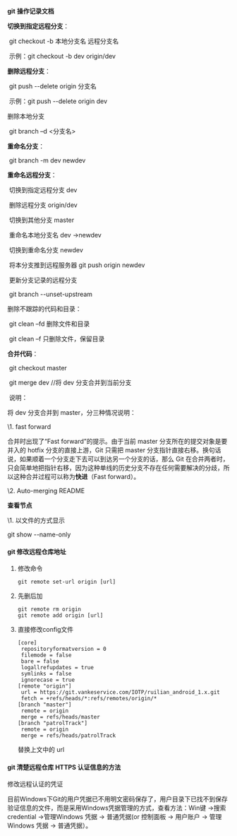 **git** **操作记录文档**

**切换到指定远程分支**：

​       git checkout -b 本地分支名 远程分支名

​       示例：git checkout -b dev origin/dev

**删除远程分支**：

​       git push --delete origin 分支名

​       示例：git push --delete origin dev

删除本地分支

​       git branch –d <分支名>

**重命名分支**：

​       git branch -m dev newdev

**重命名远程分支**：

​       切换到指定远程分支      dev

​       删除远程分支    origin/dev

​       切换到其他分支       master

​       重命名本地分支名   dev ->newdev

​       切换到重命名分支   newdev

​       将本分支推到远程服务器 git push origin newdev

​       更新分支记录的远程分支

​              git branch --unset-upstream

删除不跟踪的代码和目录：

​       git clean –fd       删除文件和目录

​       git clean –f         只删除文件，保留目录

**合并代码**：

​       git checkout master

​       git merge dev    //将 dev 分支合并到当前分支

​       说明：

将 dev 分支合并到 master，分三种情况说明：

\1.    fast forward

合并时出现了“Fast forward”的提示。由于当前 master 分支所在的提交对象是要并入的 hotfix 分支的直接上游，Git 只需把 master 分支指针直接右移。换句话说，如果顺着一个分支走下去可以到达另一个分支的话，那么 Git 在合并两者时，只会简单地把指针右移，因为这种单线的历史分支不存在任何需要解决的分歧，所以这种合并过程可以称为**快进**（Fast forward）。

\2.    Auto-merging README

 

**查看节点**

\1.    以文件的方式显示

git show --name-only <commit id>



#### git 修改远程仓库地址

1. 修改命令

   ```shell
   git remote set-url origin [url]
   ```

2. 先删后加

   ```shell
   git remote rm origin
   git remote add origin [url]
   ```

3. 直接修改config文件

   ```shell
   [core]
   	repositoryformatversion = 0
   	filemode = false
   	bare = false
   	logallrefupdates = true
   	symlinks = false
   	ignorecase = true
   [remote "origin"]
   	url = https://git.vankeservice.com/IOTP/ruilian_android_1.x.git
   	fetch = +refs/heads/*:refs/remotes/origin/*
   [branch "master"]
   	remote = origin
   	merge = refs/heads/master
   [branch "patrolTrack"]
   	remote = origin
   	merge = refs/heads/patrolTrack
   ```

   替换上文中的 url

#### git 清楚远程仓库 HTTPS 认证信息的方法

修改远程认证的凭证

目前Windows下Git的用户凭据已不用明文密码保存了，用户目录下已找不到保存验证信息的文件，而是采用Windows凭据管理的方式，查看方法：Win键 ->搜索credential ->管理Windows 凭据 -> 普通凭据(or 控制面板 -> 用户账户 -> 管理Windows 凭据 -> 普通凭据）。